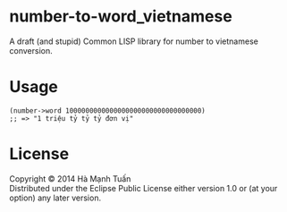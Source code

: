 # number-to-word_vietnamese  

A draft (and stupid) Common LISP library for number to vietnamese conversion.  

# Usage  

    (number->word 1000000000000000000000000000000000)
    ;; => "1 triệu tỷ tỷ tỷ đơn vị"

# License  

Copyright &copy; 2014 Hà Mạnh Tuấn  
Distributed under the Eclipse Public License either version 1.0 or (at your option) any later version.  
